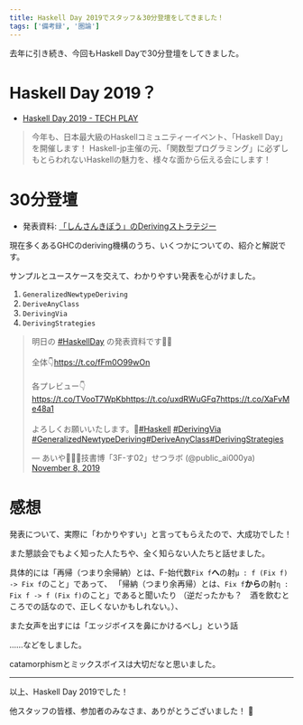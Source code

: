 ```yaml
---
title: Haskell Day 2019でスタッフ＆30分登壇をしてきました！
tags: ['備考録', '圏論']
---
```

去年に引き続き、今回もHaskell Dayで30分登壇をしてきました。

# Haskell Day 2019？

- [Haskell Day 2019 - TECH PLAY](https://techplay.jp/event/727059)

> 今年も、日本最大級のHaskellコミュニティーイベント、「Haskell Day」を開催します！
> Haskell-jp主催の元、「関数型プログラミング」に必ずしもとらわれないHaskellの魅力を、様々な面から伝える会にします！

# 30分登壇

- 発表資料: [「しんさんきぼう」のDerivingストラテジー](https://aiya000.github.io/Maid/haskell-day-2019-deriving/#/)

現在多くあるGHCのderiving機構のうち、いくつかについての、紹介と解説です。

サンプルとユースケースを交えて、わかりやすい発表を心がけました。

1. `GeneralizedNewtypeDeriving`
1. `DeriveAnyClass`
1. `DerivingVia`
1. `DerivingStrategies`

<blockquote class="twitter-tweet"><p lang="ja" dir="ltr">明日の <a href="https://twitter.com/hashtag/HaskellDay?src=hash&amp;ref_src=twsrc%5Etfw">#HaskellDay</a> の発表資料です🦀💫<br><br>全体👇️<a href="https://t.co/fFm0O99wOn">https://t.co/fFm0O99wOn</a><br><br>各プレビュー👇️<a href="https://t.co/TVooT7WpKb">https://t.co/TVooT7WpKb</a><a href="https://t.co/uxdRWuGFq7">https://t.co/uxdRWuGFq7</a><a href="https://t.co/XaFvMe48a1">https://t.co/XaFvMe48a1</a><br><br>よろしくお願いいたします。🤗<a href="https://twitter.com/hashtag/Haskell?src=hash&amp;ref_src=twsrc%5Etfw">#Haskell</a> <a href="https://twitter.com/hashtag/DerivingVia?src=hash&amp;ref_src=twsrc%5Etfw">#DerivingVia</a> <a href="https://twitter.com/hashtag/GeneralizedNewtypeDeriving?src=hash&amp;ref_src=twsrc%5Etfw">#GeneralizedNewtypeDeriving</a><a href="https://twitter.com/hashtag/DeriveAnyClass?src=hash&amp;ref_src=twsrc%5Etfw">#DeriveAnyClass</a><a href="https://twitter.com/hashtag/DerivingStrategies?src=hash&amp;ref_src=twsrc%5Etfw">#DerivingStrategies</a></p>&mdash; あいや🤘🙄🤘技書博「3F-す02」せつラボ (@public_ai000ya) <a href="https://twitter.com/public_ai000ya/status/1192795975087095814?ref_src=twsrc%5Etfw">November 8, 2019</a></blockquote> <script async src="https://platform.twitter.com/widgets.js" charset="utf-8"></script>

# 感想

発表について、実際に「わかりやすい」と言ってもらえたので、大成功でした！

また懇談会でもよく知った人たちや、全く知らない人たちと話せました。

具体的には「再帰（つまり余帰納）とは、F-始代数`Fix f`**へ**の射`μ : f (Fix f) -> Fix f`のこと」であって、
「帰納（つまり余再帰）とは、`Fix f`**から**の射`η : Fix f -> f (Fix f)`のこと」であると聞いたり
（逆だったかも？　酒を飲むところでの話なので、正しくないかもしれない。）、

また女声を出すには「エッジボイスを鼻にかけるべし」という話

……などをしました。

catamorphismとミックスボイスは大切だなと思いました。

- - - - -

以上、Haskell Day 2019でした！

他スタッフの皆様、参加者のみなさま、ありがとうございました！ :tada:
